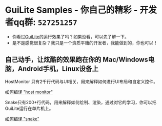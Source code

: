 # GuiLite Samples - 你自己的精彩 - 开发者qq群: `527251257`

- 你看过[GuiLite](https://github.com/idea4good/GuiLite)的运行效果了吗？如果没看，可以先了解一下。
- 是不是感觉很复杂？我只是一个资质平庸的开发者，我能做到的，你也可以！

## 自己动手，让炫酷的效果跑在你的 Mac/Windows电脑，Android手机，Linux设备上
HostMonitor 只有2千行代码与UI相关，用来解释如何进行UI布局和自定义控件。

[如何编译 "host monitor"](../HostMonitor/README.md)

Snake只有200+行代码，用来解释如何绘制、渲染，通过对它的学习，你可以把GuiLite运行在单片机上。

[如何编译 "snake"](../Snake/README.md)
